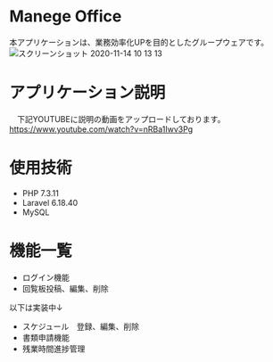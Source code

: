 # Manege Office
 本アプリケーションは、業務効率化UPを目的としたグループウェアです。
 ![スクリーンショット 2020-11-14 10 13 13](https://user-images.githubusercontent.com/65598560/99162889-51e3a700-2746-11eb-8ea5-c0f925125af1.png)

# アプリケーション説明
　下記YOUTUBEに説明の動画をアップロードしております。
<https://www.youtube.com/watch?v=nRBa1Iwv3Pg>

# 使用技術
* PHP 7.3.11
* Laravel 6.18.40
* MySQL

# 機能一覧
* ログイン機能  
* 回覧板投稿、編集、削除

以下は実装中↓  
* スケジュール　登録、編集、削除  
* 書類申請機能  
* 残業時間進捗管理  
